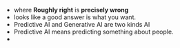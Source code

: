 - where **Roughly right** is **precisely wrong**
- looks like a good answer is what you want.
- Predictive AI and Generative AI are two kinds AI
- Predictive AI means predicting something about people.
- 
